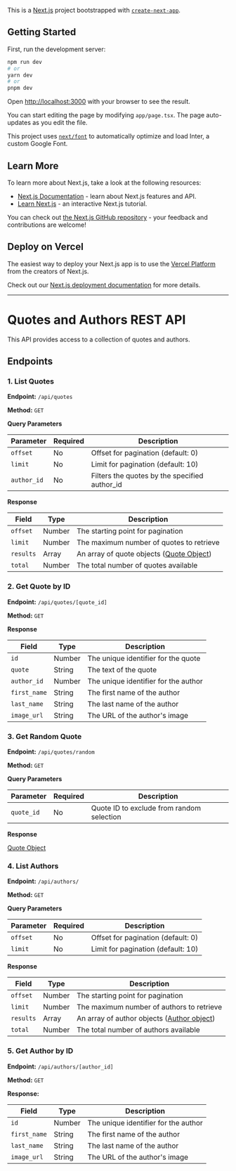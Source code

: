 This is a [Next.js](https://nextjs.org/) project bootstrapped with [`create-next-app`](https://github.com/vercel/next.js/tree/canary/packages/create-next-app).

## Getting Started

First, run the development server:

```bash
npm run dev
# or
yarn dev
# or
pnpm dev
```

Open [http://localhost:3000](http://localhost:3000) with your browser to see the result.

You can start editing the page by modifying `app/page.tsx`. The page auto-updates as you edit the file.

This project uses [`next/font`](https://nextjs.org/docs/basic-features/font-optimization) to automatically optimize and load Inter, a custom Google Font.

## Learn More

To learn more about Next.js, take a look at the following resources:

- [Next.js Documentation](https://nextjs.org/docs) - learn about Next.js features and API.
- [Learn Next.js](https://nextjs.org/learn) - an interactive Next.js tutorial.

You can check out [the Next.js GitHub repository](https://github.com/vercel/next.js/) - your feedback and contributions are welcome!

## Deploy on Vercel

The easiest way to deploy your Next.js app is to use the [Vercel Platform](https://vercel.com/new?utm_medium=default-template&filter=next.js&utm_source=create-next-app&utm_campaign=create-next-app-readme) from the creators of Next.js.

Check out our [Next.js deployment documentation](https://nextjs.org/docs/deployment) for more details.

---

# Quotes and Authors REST API

This API provides access to a collection of quotes and authors.

## Endpoints

### 1. List Quotes

**Endpoint:** `/api/quotes`

**Method:** `GET`

**Query Parameters**

| Parameter   | Required | Description                                   |
| ----------- | -------- | --------------------------------------------- |
| `offset`    | No       | Offset for pagination (default: 0)            |
| `limit`     | No       | Limit for pagination (default: 10)            |
| `author_id` | No       | Filters the quotes by the specified author_id |

**Response**

| Field     | Type   | Description                                                        |
| --------- | ------ | ------------------------------------------------------------------ |
| `offset`  | Number | The starting point for pagination                                  |
| `limit`   | Number | The maximum number of quotes to retrieve                           |
| `results` | Array  | An array of quote objects ([Quote Object](#api/quotes/[quote_id])) |
| `total`   | Number | The total number of quotes available                               |

### <a id="api/quotes/[quote_id]"></a> 2. Get Quote by ID

**Endpoint:** `/api/quotes/[quote_id]`

**Method:** `GET`

**Response**

| Field        | Type   | Description                          |
| ------------ | ------ | ------------------------------------ |
| `id`         | Number | The unique identifier for the quote  |
| `quote`      | String | The text of the quote                |
| `author_id`  | Number | The unique identifier for the author |
| `first_name` | String | The first name of the author         |
| `last_name`  | String | The last name of the author          |
| `image_url`  | String | The URL of the author's image        |

### 3. Get Random Quote

**Endpoint:** `/api/quotes/random`

**Method:** `GET`

**Query Parameters**

| Parameter  | Required | Description                               |
| ---------- | -------- | ----------------------------------------- |
| `quote_id` | No       | Quote ID to exclude from random selection |

**Response**

[Quote Object](#api/quotes/[quote_id])

### 4. List Authors

**Endpoint:** `/api/authors/`

**Method:** `GET`

**Query Parameters**

| Parameter | Required | Description                        |
| --------- | -------- | ---------------------------------- |
| `offset`  | No       | Offset for pagination (default: 0) |
| `limit`   | No       | Limit for pagination (default: 10) |

**Response**

| Field     | Type   | Description                                                            |
| --------- | ------ | ---------------------------------------------------------------------- |
| `offset`  | Number | The starting point for pagination                                      |
| `limit`   | Number | The maximum number of authors to retrieve                              |
| `results` | Array  | An array of author objects ([Author object](#api/authors/[author_id])) |
| `total`   | Number | The total number of authors available                                  |

### <a id="api/authors/[author_id]"></a> 5. Get Author by ID

**Endpoint:** `/api/authors/[author_id]`

**Method:** `GET`

**Response:**

| Field        | Type   | Description                          |
| ------------ | ------ | ------------------------------------ |
| `id`         | Number | The unique identifier for the author |
| `first_name` | String | The first name of the author         |
| `last_name`  | String | The last name of the author          |
| `image_url`  | String | The URL of the author's image        |

